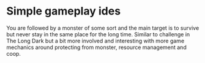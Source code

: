 # Simple gameplay ides

You are followed by a monster of some sort and the main target is to survive 
but never stay in the same place for the long time. Similar to challenge in 
The Long Dark but a bit more involved and interesting with more game mechanics 
around protecting from monster, resource management and coop.
